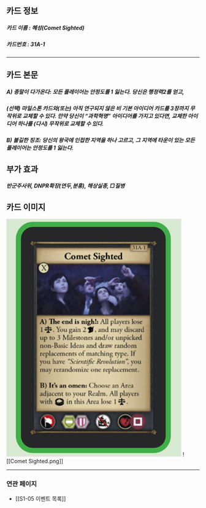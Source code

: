 ## 카드 정보
##### 카드 이름 : 혜성(Comet Sighted)
##### 카드번호  : 31A-1
---
## 카드 본문
##### A) 종말이 다가온다: 모든 플레이어는 안정도를 1 잃는다. 당신은 행정력2를 얻고,

##### (선택) 마일스톤 카드와(또는) 아직 연구되지 않은 비 기본 아이디어 카드를 3장까지 무작위로 교체할 수 있다. 만약 당신이 “과학혁명” 아이디어를 가지고 있다면, 교체한 아이디어 하나를 (다시) 무작위로 교체할 수 있다.

##### B) 불길한 징조: 당신의 왕국에 인접한 지역을 하나 고르고, 그 지역에 타운이 있는 모든 플레이어는 안정도를 1 잃는다.

## 부가 효과
##### 반군주사위, DNPR확장(연두,분홍), 해상실종, □질병

## 카드 이미지
<img src="\Assets\Comet Sighted.png"/>
![[Comet Sighted.png]]

--- 
### 연관 페이지
- [[S1-05 이벤트 목록]]
